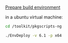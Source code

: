 [Prepare build environment](https://developer.synology.com/developer-guide/create_package/prepare_build_environment.html)

<!-- ```sh
mkdir -p ~/git/synoedit/toolkit && cd ~/git/synoedit/toolkit
git clone https://github.com/SynologyOpenSource/pkgscripts-ng.git
# git clone https://github.com/SynologyOpenSource/pkgscripts.git # for older versions
## debian or ubuntu
docker run -it --rm -v $(pwd):/toolkit --name synology ubuntu /bin/bash
## fish shell:
# docker run -it --rm -v (pwd):/toolkit --name synology ubuntu /bin/bash

apt update
apt -y install wget python3
``` -->


in a ubuntu virtual machine:
```sh
cd /toolkit/pkgscripts-ng

./EnvDeploy -v 6.1 -p x64
```

